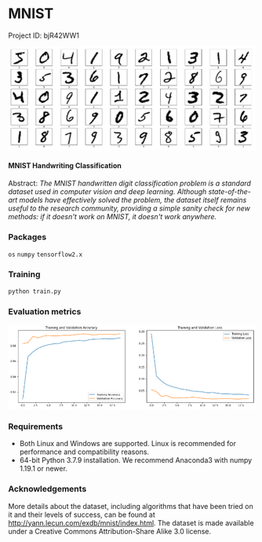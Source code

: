 # MNIST

Project ID: bjR42WW1

![alt text](https://github.com/epoch-rand/MNIST/blob/main/docs/mnist_sample.png?raw=true)

#### MNIST Handwriting Classification
Abstract: *The MNIST handwritten digit classification problem is a standard dataset used in computer vision and deep learning. Although state-of-the-art models have effectively solved the problem, the dataset itself remains useful to the research community, providing a simple sanity check for new methods: if it doesn't work on MNIST, it doesn't work anywhere.*

### Packages

`os` `numpy` `tensorflow2.x`

### Training

```python
python train.py
```

### Evaluation metrics

![alt text](https://github.com/epoch-rand/MNIST/blob/main/docs/training_results.png?raw=true)

### Requirements

- Both Linux and Windows are supported. Linux is recommended for performance and compatibility reasons.
- 64-bit Python 3.7.9 installation. We recommend Anaconda3 with numpy 1.19.1 or newer.

### Acknowledgements 

More details about the dataset, including algorithms that have been tried on it and their levels of success, can be found at http://yann.lecun.com/exdb/mnist/index.html. The dataset is made available under a Creative Commons Attribution-Share Alike 3.0 license.
